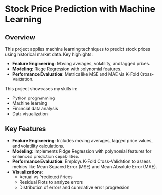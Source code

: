# Stock Price Prediction with Machine Learning

## Overview
This project applies machine learning techniques to predict stock prices using historical market data. Key highlights:
- **Feature Engineering**: Moving averages, volatility, and lagged prices.
- **Modeling**: Ridge Regression with polynomial features.
- **Performance Evaluation**: Metrics like MSE and MAE via K-Fold Cross-Validation.

This project showcases my skills in:
- Python programming
- Machine learning
- Financial data analysis
- Data visualization

## Key Features
- **Feature Engineering**: Includes moving averages, lagged price values, and volatility calculations.
- **Modeling**: Implements Ridge Regression with polynomial features for enhanced prediction capabilities.
- **Performance Evaluation**: Employs K-Fold Cross-Validation to assess metrics like Mean Squared Error (MSE) and Mean Absolute Error (MAE).
- **Visualizations**:
  - Actual vs Predicted Prices
  - Residual Plots to analyze errors
  - Distribution of errors and cumulative error progression
